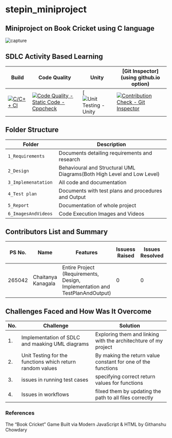 # stepin_miniproject

## Miniproject on Book Cricket using C language
![capture](https://github.com/Chaitu2134/miniproject/blob/main/5_images_and_videos/bookcricket.jpg)

## SDLC Activity Based Learning

Build | Code Quality | Unity | [Git Inspector](using github.io option)
------|----------|-------|--------------
[![C/C++ CI](https://github.com/Chaitu2134/miniproject/actions/workflows/c_build.yml/badge.svg)](https://github.com/Chaitu2134/miniproject/actions/workflows/c_build.yml) | [![Code Quality - Static Code - Cppcheck](https://github.com/Chaitu2134/miniproject/actions/workflows/cppcheck.yml/badge.svg)](https://github.com/Chaitu2134/miniproject/actions/workflows/cppcheck.yml)| [![![Unit Testing - Unity](https://github.com/Chaitu2134/miniproject/actions/workflows/unity.yml/badge.svg)](https://github.com/Chaitu2134/miniproject/actions/workflows/unity.yml) | [![Contribution Check - Git Inspector](https://github.com/Chaitu2134/miniproject/actions/workflows/gitinspector.yml/badge.svg)](https://github.com/Chaitu2134/miniproject/actions/workflows/gitinspector.yml)

## Folder Structure
Folder                   | Description
-------------------------| -----------------------------------------
`1_Requirements`         | Documents detailing requirements and research
`2_Design      `         | Behavioural and Structural UML Diagrams(Both High Level and Low Level)
`3_Implemenatation `     | All code and documentation
`4_Test plan     `       | Documents with test plans and procedures and Output
`5_Report`               | Documentation of whole project
`6_ImagesAndVideos`      | Code Execution Images and Videos



## Contributors List and Summary

PS No. |  Name               |    Features    | Issuess Raised |Issues Resolved|No Test Cases|Test Case Pass
-------|---------------------|----------------|----------------|---------------|-------------|--------------
265042 | Chaitanya Kanagala  | Entire Project (Requirements, Design, Implementation and TestPlanAndOutput)  | 0        |0  |2 Overall Test cases  | All Passed     
  

## Challenges Faced and How Was It Overcome
| No. | Challenge | Solution
|-----|-----------|--------
|1. | Implementation of SDLC and maaking UML diagrams | Exploring them and linking with the architechture of my project 
|2. | Unit Testing for the functions which return random values | By making the return value constant for one of the functions |
|3. | issues in running test cases | specifying correct return values for functions
|4. | Issues in workflows | filxed them by updating the path to all files correctly
### References
The “Book Cricket” Game Built via Modern JavaScript & HTML by Githanshu Chowdary

